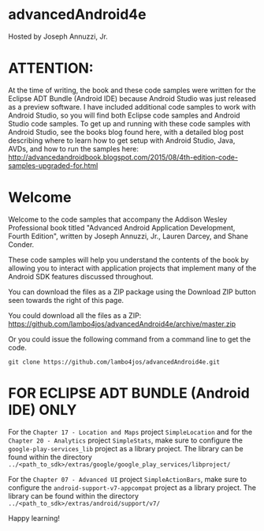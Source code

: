 advancedAndroid4e
========

Hosted by Joseph Annuzzi, Jr.

ATTENTION:
========

At the time of writing, the book and these code samples were written for the Eclipse ADT Bundle (Android IDE) because Android Studio was just released as a preview software.  I have included additional code samples to work with Android Studio, so you will find both Eclipse code samples and Android Studio code samples.  To get up and running with these code samples with Android Studio, see the books blog found here, with a detailed blog post describing where to learn how to get setup with Android Studio, Java, AVDs, and how to run the samples here: http://advancedandroidbook.blogspot.com/2015/08/4th-edition-code-samples-upgraded-for.html

Welcome
========

Welcome to the code samples that accompany the Addison Wesley Professional book titled "Advanced Android Application Development, Fourth Edition", written by Joseph Annuzzi, Jr., Lauren Darcey, and Shane Conder.

These code samples will help you understand the contents of the book by allowing you to interact with application projects that implement many of the Android SDK features discussed throughout.

You can download the files as a ZIP package using the Download ZIP button seen towards the right of this page.

You could download all the files as a ZIP: https://github.com/lambo4jos/advancedAndroid4e/archive/master.zip

Or you could issue the following command from a command line to get the code.

`git clone https://github.com/lambo4jos/advancedAndroid4e.git`


FOR ECLIPSE ADT BUNDLE (Android IDE) ONLY
========

For the `Chapter 17 - Location and Maps` project `SimpleLocation` and for the `Chapter 20 - Analytics` project `SimpleStats`, make sure to configure the `google-play-services_lib` project as a library project. The library can be found within the directory `../<path_to_sdk>/extras/google/google_play_services/libproject/`

For the `Chapter 07 - Advanced UI` project `SimpleActionBars`, make sure to configure the `android-support-v7-appcompat` project as a library project. The library can be found within the directory `../<path_to_sdk>/extras/android/support/v7/`



Happy learning!